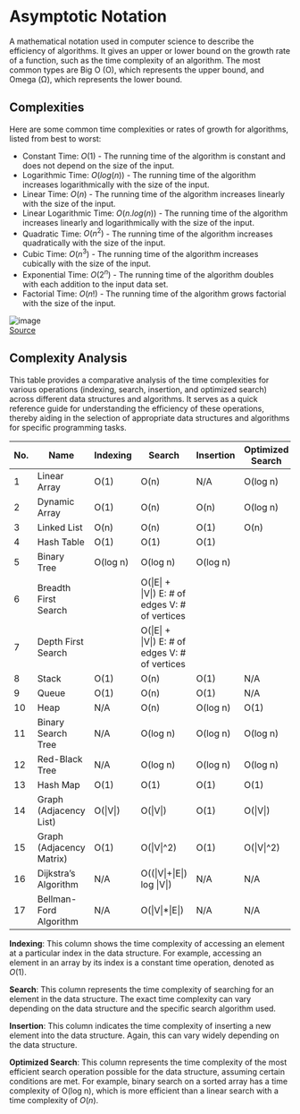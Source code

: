 # Asymptotic Notation
A mathematical notation used in computer science to describe the efficiency of algorithms. 
It gives an upper or lower bound on the growth rate of a function, such as the time complexity of an algorithm. 
The most common types are Big O (O), which represents the upper bound, and Omega (Ω), which represents the lower bound.

## Complexities
Here are some common time complexities or rates of growth for algorithms, listed from best to worst:

- Constant Time: $`O(1)`$ - The running time of the algorithm is constant and does not depend on the size of the input.
- Logarithmic Time: $`O(log(n))`$ - The running time of the algorithm increases logarithmically with the size of the input.
- Linear Time: $`O(n)`$ - The running time of the algorithm increases linearly with the size of the input.
- Linear Logarithmic Time: $`O(n . log(n))`$ - The running time of the algorithm increases linearly and logarithmically with the size of the input.
- Quadratic Time: $`O(n^2)`$ - The running time of the algorithm increases quadratically with the size of the input.
- Cubic Time: $`O(n^3)`$ - The running time of the algorithm increases cubically with the size of the input.
- Exponential Time: $`O(2^n)`$ - The running time of the algorithm doubles with each addition to the input data set.
- Factorial Time: $`O(n!)`$ - The running time of the algorithm grows factorial with the size of the input.

![image](https://github.com/XxDaShTixX/Software-Engineering-Interview-Essentials/assets/11358087/fd836a36-bbfe-474f-9628-c8791a020d53)  
[Source](https://en.wikipedia.org/wiki/Computational_complexity_of_mathematical_operations)

## Complexity Analysis
This table provides a comparative analysis of the time complexities for various operations (indexing, search, insertion, and optimized search) across different data structures and algorithms. 
It serves as a quick reference guide for understanding the efficiency of these operations, thereby aiding in the selection of appropriate data structures and algorithms for specific programming tasks.  

<table role=“table”>
   <thead>
      <tr>
         <th>No.</th>
         <th>Name</th>
         <th>Indexing</th>
         <th>Search</th>
         <th>Insertion</th>
         <th>Optimized Search</th>
      </tr>
   </thead>
   <tbody>
      <tr>
         <td>1</td>
         <td>Linear Array</td>
         <td>O(1)</td>
         <td>O(n)</td>
         <td>N/A</td>
         <td>O(log n)</td>
      </tr>
      <tr>
         <td>2</td>
         <td>Dynamic Array</td>
         <td>O(1)</td>
         <td>O(n)</td>
         <td>O(n)</td>
         <td>O(log n)</td>
      </tr>
      <tr>
         <td>3</td>
         <td>Linked List</td>
         <td>O(n)</td>
         <td>O(n)</td>
         <td>O(1)</td>
         <td>O(n)</td>
      </tr>
      <tr>
         <td>4</td>
         <td>Hash Table</td>
         <td>O(1)</td>
         <td>O(1)</td>
         <td>O(1)</td>
         <td> </td>
      </tr>
      <tr>
         <td>5</td>
         <td>Binary Tree</td>
         <td>O(log n)</td>
         <td>O(log n)</td>
         <td>O(log n)</td>
         <td> </td>
      </tr>
      <tr>
         <td>6</td>
         <td>Breadth First Search</td>
         <td> </td>
         <td>O(|E| + |V|) E: # of edges V: # of vertices</td>
         <td> </td>
         <td> </td>
      </tr>
      <tr>
         <td>7</td>
         <td>Depth First Search</td>
         <td> </td>
         <td>O(|E| + |V|) E: # of edges V: # of vertices</td>
         <td> </td>
         <td> </td>
      </tr>
      <tr>
         <td>8</td>
         <td>Stack</td>
         <td>O(1)</td>
         <td>O(n)</td>
         <td>O(1)</td>
         <td>N/A</td>
      </tr>
      <tr>
         <td>9</td>
         <td>Queue</td>
         <td>O(1)</td>
         <td>O(n)</td>
         <td>O(1)</td>
         <td>N/A</td>
      </tr>
      <tr>
         <td>10</td>
         <td>Heap</td>
         <td>N/A</td>
         <td>O(n)</td>
         <td>O(log n)</td>
         <td>O(1)</td>
      </tr>
      <tr>
         <td>11</td>
         <td>Binary Search Tree</td>
         <td>N/A</td>
         <td>O(log n)</td>
         <td>O(log n)</td>
         <td>O(log n)</td>
      </tr>
      <tr>
         <td>12</td>
         <td>Red-Black Tree</td>
         <td>N/A</td>
         <td>O(log n)</td>
         <td>O(log n)</td>
         <td>O(log n)</td>
      </tr>
      <tr>
         <td>13</td>
         <td>Hash Map</td>
         <td>O(1)</td>
         <td>O(1)</td>
         <td>O(1)</td>
         <td>O(1)</td>
      </tr>
      <tr>
         <td>14</td>
         <td>Graph (Adjacency List)</td>
         <td>O(|V|)</td>
         <td>O(|V|)</td>
         <td>O(1)</td>
         <td>O(|V|)</td>
      </tr>
      <tr>
         <td>15</td>
         <td>Graph (Adjacency Matrix)</td>
         <td>O(1)</td>
         <td>O(|V|^2)</td>
         <td>O(1)</td>
         <td>O(|V|^2)</td>
      </tr>
      <tr>
         <td>16</td>
         <td>Dijkstra’s Algorithm</td>
         <td>N/A</td>
         <td>O((|V|+|E|) log |V|)</td>
         <td>N/A</td>
         <td>N/A</td>
      </tr>
      <tr>
         <td>17</td>
         <td>Bellman-Ford Algorithm</td>
         <td>N/A</td>
         <td>O(|V|*|E|)</td>
         <td>N/A</td>
         <td>N/A</td>
      </tr>
   </tbody>
</table>  
  
**Indexing**: This column shows the time complexity of accessing an element at a particular index in the data structure. 
For example, accessing an element in an array by its index is a constant time operation, denoted as $`O(1)`$.  

**Search**: This column represents the time complexity of searching for an element in the data structure. 
The exact time complexity can vary depending on the data structure and the specific search algorithm used.  

**Insertion**: This column indicates the time complexity of inserting a new element into the data structure. 
Again, this can vary widely depending on the data structure.  

**Optimized Search**: This column represents the time complexity of the most efficient search operation possible for the data structure, assuming certain conditions are met. 
For example, binary search on a sorted array has a time complexity of O(log n), which is more efficient than a linear search with a time complexity of $`O(n)`$.
